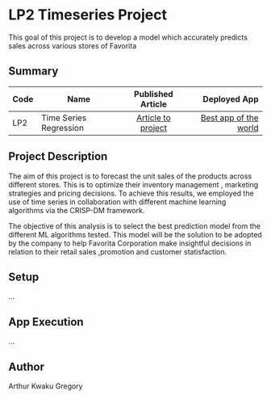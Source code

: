 # LP2 Timeseries Project
This goal of this project is to develop a model which accurately predicts sales across various stores of Favorita

## Summary
| Code      | Name        | Published Article |  Deployed App |
|-----------|-------------|:-------------:|------:|
| LP2 | Time Series Regression |  [Article to project](https://medium.com/@gregoryarthur98/building-accurate-models-for-unit-sales-prediction-in-favorita-stores-using-time-series-forecasting-ff4b90eda30b) | [Best app of the world](/) |

## Project Description

The aim of this project is to forecast the unit sales of the products across different stores. This is to optimize their inventory management , marketing strategies  and pricing  decisions. To achieve this results, we employed the use of time series in collaboration with different machine learning algorithms via the CRISP-DM framework. 

The objective of this analysis is to select the best prediction model from the different ML algorithms tested. This model will be the solution to be adopted by the company to help Favorita Corporation make insightful decisions in relation to their retail sales ,promotion and customer statisfaction. 

## Setup
...

## App Execution
...

## Author
Arthur Kwaku Gregory
